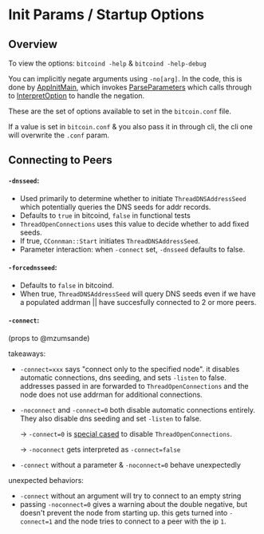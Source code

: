 # Init Params / Startup Options

## Overview
To view the options: `bitcoind -help` & `bitcoind -help-debug`

You can implicitly negate arguments using `-no[arg]`. In the code, this is done by [AppInitMain](https://github.com/bitcoin/bitcoin/blob/ea5a50f92a6ff81b1d2dd67cdc3663e0e66733ac/src/bitcoind.cpp#L43),
which invokes
[ParseParameters](https://github.com/bitcoin/bitcoin/blob/ea5a50f92a6ff81b1d2dd67cdc3663e0e66733ac/src/util/system.cpp#L338)
which calls through to
[InterpretOption](https://github.com/bitcoin/bitcoin/blob/ea5a50f92a6ff81b1d2dd67cdc3663e0e66733ac/src/util/system.cpp#L209)
to handle the negation.

These are the set of options available to set in the `bitcoin.conf` file.

If a value is set in `bitcoin.conf` & you also pass it in through cli, the cli
one will overwrite the `.conf` param.

## Connecting to Peers
#### `-dnsseed`:
  * Used primarily to determine whether to initiate
  `ThreadDNSAddressSeed` which potentially queries the DNS seeds for addr
  records.
  * Defaults to `true` in bitcoind, `false` in functional tests
  * `ThreadOpenConnections` uses this value to decide whether to add fixed seeds.
  * If true, `CConnman::Start` initiates `ThreadDNSAddressSeed`.
  * Parameter interaction: when `-connect` set, `-dnsseed` defaults to false.

#### `-forcednsseed`:
  * Defaults to `false` in bitcoind.
  * When true, `ThreadDNSAddressSeed` will query DNS seeds even if we have
    a populated addrman || have succesfully connected to 2 or more peers.

#### `-connect`:
(props to @mzumsande)

takeaways:
  * `-connect=xxx` says "connect only to the specified node". it disables
    automatic connections, dns seeding, and sets `-listen` to false. addresses passed in are forwarded to `ThreadOpenConnections` and the node does not use addrman for additional connections.
  * `-noconnect` and `-connect=0` both disable automatic connections entirely. They also disable dns seeding and set `-listen` to false.

    -> `-connect=0` is [special
    cased](https://github.com/bitcoin/bitcoin/blob/a8c8dbc98fa9acd653f6eff5d82c41c384dd2864/src/init.cpp#L1751)
    to disable `ThreadOpenConnections`.

    -> `-noconnect` gets interpreted as `-connect=false`
  * `-connect` without a parameter & `-noconnect=0` behave unexpectedly

unexpected behaviors:
  * `-connect` without an argument will try to connect to an empty string
  * passing `-noconnect=0` gives a warning about the double negative, but
    doesn't prevent the node from starting up. this gets turned  into
    `-connect=1` and the node tries to connect to a peer with the ip `1`.
